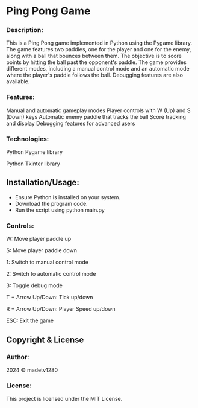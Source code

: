 <h1>Ping Pong Game</h1>

<h3>Description:</h3>
This is a Ping Pong game implemented in Python using the Pygame library. The game features two paddles, one for the player and one for the enemy, along with a ball that bounces between them. The objective is to score points by hitting the ball past the opponent's paddle. The game provides different modes, including a manual control mode and an automatic mode where the player's paddle follows the ball. Debugging features are also available.

<h3>Features:</h3>

Manual and automatic gameplay modes
Player controls with W (Up) and S (Down) keys
Automatic enemy paddle that tracks the ball
Score tracking and display
Debugging features for advanced users

<h3>Technologies:</h3>
Python Pygame library

Python Tkinter library


<h2>Installation/Usage:</h2>
<ul>
  <li>Ensure Python is installed on your system.</li> 
  <li>Download the program code.</li> 
  <li>Run the script using python main.py</li> 
</ul>

<h3>Controls:</h3>

W: Move player paddle up

S: Move player paddle down

1: Switch to manual control mode

2: Switch to automatic control mode

3: Toggle debug mode

T + Arrow Up/Down: Tick up/down

R + Arrow Up/Down: Player Speed up/down

ESC: Exit the game

<h2>Copyright & License</h2>

<h3>Author:</h3>
2024 © madetv1280

<h3>License:</h3>
This project is licensed under the MIT License.
